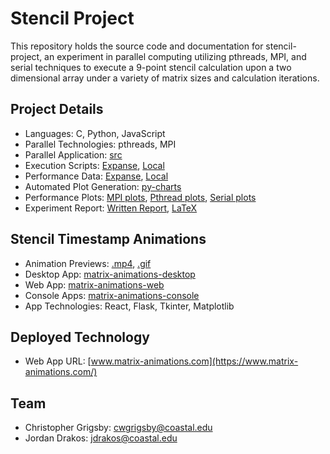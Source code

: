 # Stencil Project

This repository holds the source code and documentation for stencil-project, an experiment in parallel computing utilizing pthreads, MPI, and serial techniques to execute a 9-point stencil calculation upon a two dimensional array under a variety of matrix sizes and calculation iterations.

## Project Details

- Languages: C, Python, JavaScript
- Parallel Technologies: pthreads, MPI
- Parallel Application: [src](./src/)
- Execution Scripts: [Expanse](./scripts/expanse/), [Local](./scripts/local/)
- Performance Data: [Expanse](./summary-data/expanse/), [Local](./summary-data/local/)
- Automated Plot Generation: [py-charts](./py-charts/README.md)
- Performance Plots: [MPI plots](./py-charts/plots/mpi/), [Pthread plots](./py-charts/plots/pth/), [Serial plots](./py-charts/plots/serial/)
- Experiment Report: [Written Report](./written-report/report/), [LaTeX](./written-report/LaTex/)

## Stencil Timestamp Animations

- Animation Previews: [.mp4](./matrix-animations-console/), [.gif](./matrix-animations-console/animation.gif)
- Desktop App: [matrix-animations-desktop](./matrix-animations-desktop/README.md)
- Web App: [matrix-animations-web](./matrix-animations-web/README.md)
- Console Apps: [matrix-animations-console](./matrix-animations-console/README.md)
- App Technologies: React, Flask, Tkinter, Matplotlib

## Deployed Technology

- Web App URL: [www.matrix-animations.com](https://www.matrix-animations.com/)

## Team

- Christopher Grigsby: cwgrigsby@coastal.edu
- Jordan Drakos: jdrakos@coastal.edu
